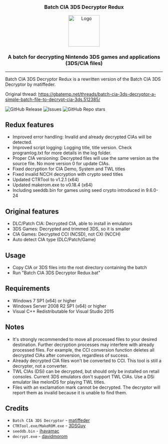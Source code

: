 <h3 align="center">Batch CIA 3DS Decryptor Redux</h3>
<p align="center"><a href="https://github.com/xxmichibxx/Batch-CIA-3DS-Decryptor-Redux"><img src="https://i.imgur.com/tm9OXKI.png)" alt="Logo" width="100" height="100"></a></p>
<h3 align="center">A batch for decrypting Nintendo 3DS games and applications (3DS/CIA files)</h3>
<hr>

Batch CIA 3DS Decryptor Redux is a rewritten version of the Batch CIA 3DS Decryptor by matiffeder.

Original thread: https://gbatemp.net/threads/batch-cia-3ds-decryptor-a-simple-batch-file-to-decrypt-cia-3ds.512385/

![GitHub Release](https://img.shields.io/github/v/release/xxmichibxx/Batch-CIA-3DS-Decryptor-Redux) ![Issues](https://img.shields.io/github/issues/xxmichibxx/Batch-CIA-3DS-Decryptor-Redux) ![GitHub Repo stars](https://img.shields.io/github/stars/xxmichibxx/Batch-CIA-3DS-Decryptor-Redux) 

## Redux features
* Improved error handling: Invalid and already decrypted CIAs will be detected.
* Improved script logging: Logging title, title version. Check programlog.txt for more details in the log folder.
* Proper CIA versioning: Decrypted files will use the same version as the source file. No more version 0 for update CIAs.
* Fixed decryption for CIA Demo, System and TWL titles
* Fixed invalid NCCH decryption with crypto seed titles
* Updated CTRTool to v1.2.1 (x64)
* Updated makerom.exe to v0.18.4 (x64)
* Including seeddb.bin for games using seed crypto introduced in 9.6.0-24

## Original features
* DLC/Patch CIA: Decrypted CIA, able to install in emulators
* 3DS Games: Decrypted and trimmed 3DS, so it is smaller
* CIA Games: Decrypted CCI (NCSD), not CXI (NCCH)
* Auto detect CIA type (DLC/Patch/Game)

## Usage
* Copy CIA or 3DS files into the root directory containing the batch
* Run "Batch CIA 3DS Decryptor Redux.bat"

## Requirements
* Windows 7 SP1 (x64) or higher
* Windows Server 2008 R2 SP1 (x64) or higher
* Visual C++ Redistributable for Visual Studio 2015

## Notes
* It's strongly recommended to move all processed files to your desired destination. Further decryption processes may interfere with already processed files. For example, the CCI conversion function deletes all decrypted CIAs after conversion, regardless of success.
* Already decrypted CIA files won't be converted to CCI. This tool is still a decrypter, not a converter.
* TWL CIAs (DSi) can be decrypted, but should only be installed on retail consoles. Current 3DS emulators don't support TWL CIAs. Use a DSi emulator like melonDS for playing TWL titles.
* Files with an exclamation mark cannot be decrypted. The decryptor will report them as invalid because it is unable to find them.

## Credits
* `Batch CIA 3DS Decryptor` - [matiffeder](https://github.com/matiffeder/3DS-stuff)
* `CTRTool.exe/MakeROM.exe` - [3DSGuy](https://github.com/3DSGuy/Project_CTR)
* `seeddb.bin` - [ihavamac](https://github.com/ihaveamac/3DS-rom-tools/tree/master/seeddb)
* `decrypt.exe` - [davidmorom](https://github.com/davidmorom)
